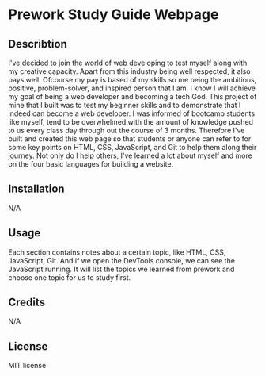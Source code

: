 # Prework Study Guide Webpage

## Describtion 

I've decided to join the world of web developing to test myself along with my creative capacity. Apart from this industry being well respected, it also pays well. Ofcourse my pay is based of my skills so me being the ambitious, positive, problem-solver, and inspired person that I am. I know I will achieve my goal of being a web developer and becoming a tech God.
This project of mine that I built was to test my beginner skills and to demonstrate that I indeed can become a web developer. I was informed of bootcamp students like myself, tend to be overwhelmed with the amount of knowledge pushed to us every class day through out the course of 3 months. Therefore I've built and created this web page so that students or anyone can refer to for some key points on HTML, CSS, JavaScript, and Git to help them along their journey. Not only do I help others, I've learned a lot about myself and more on the four basic languages for building a website.

## Installation

N/A 

## Usage

Each section contains notes about a certain topic, like HTML, CSS, JavaScript, Git. And if we open the DevTools console, we can see the JavaScript running. It will list the topics we learned from prework and choose one topic for us to study first.

## Credits

N/A

## License

MIT license
